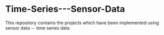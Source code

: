 # Time-Series---Sensor-Data
This repository contains the projects which have been implemented using sensor data -- time series data
